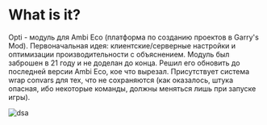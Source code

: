# What is it?
Opti - модуль для Ambi Eco (платформа по созданию проектов в Garry's Mod). Первоначальная идея: клиентские/серверные настройки и оптимизации производительности с объяснением. Модуль был заброшен в 21 году и не доделан до конца. Решил его обновить до последней версии Ambi Eco, кое что вырезал. Присутствует система wrap convars для тех, что не сохраняются (как оказалось, штука опасная, ибо некоторые команды, должны меняться лишь при запуске игры). 

![dsa](https://i.imgur.com/79kokxu.png)
